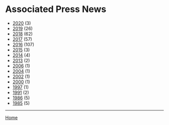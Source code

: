 # Associated Press News

  * [2020](./associated-press-news-2020.md/) (3)
  * [2019](./associated-press-news-2019.md/) (26)
  * [2018](./associated-press-news-2018.md/) (62)
  * [2017](./associated-press-news-2017.md/) (57)
  * [2016](./associated-press-news-2016.md/) (107)
  * [2015](./associated-press-news-2015.md/) (3)
  * [2014](./associated-press-news-2014.md/) (4)
  * [2013](./associated-press-news-2013.md/) (2)
  * [2006](./associated-press-news-2006.md/) (1)
  * [2004](./associated-press-news-2004.md/) (1)
  * [2002](./associated-press-news-2002.md/) (1)
  * [2000](./associated-press-news-2000.md/) (1)
  * [1997](./associated-press-news-1997.md/) (1)
  * [1991](./associated-press-news-1991.md/) (2)
  * [1986](./associated-press-news-1986.md/) (5)
  * [1985](./associated-press-news-1985.md/) (5)
----

[Home](../)

